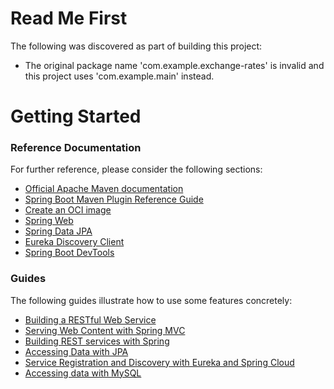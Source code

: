 # Read Me First
The following was discovered as part of building this project:

* The original package name 'com.example.exchange-rates' is invalid and this project uses 'com.example.main' instead.

# Getting Started

### Reference Documentation
For further reference, please consider the following sections:

* [Official Apache Maven documentation](https://maven.apache.org/guides/index.html)
* [Spring Boot Maven Plugin Reference Guide](https://docs.spring.io/spring-boot/docs/2.5.1/maven-plugin/reference/html/)
* [Create an OCI image](https://docs.spring.io/spring-boot/docs/2.5.1/maven-plugin/reference/html/#build-image)
* [Spring Web](https://docs.spring.io/spring-boot/docs/2.5.1/reference/htmlsingle/#boot-features-developing-web-applications)
* [Spring Data JPA](https://docs.spring.io/spring-boot/docs/2.5.1/reference/htmlsingle/#boot-features-jpa-and-spring-data)
* [Eureka Discovery Client](https://docs.spring.io/spring-cloud-netflix/docs/current/reference/html/#service-discovery-eureka-clients)
* [Spring Boot DevTools](https://docs.spring.io/spring-boot/docs/2.5.1/reference/htmlsingle/#using-boot-devtools)

### Guides
The following guides illustrate how to use some features concretely:

* [Building a RESTful Web Service](https://spring.io/guides/gs/rest-service/)
* [Serving Web Content with Spring MVC](https://spring.io/guides/gs/serving-web-content/)
* [Building REST services with Spring](https://spring.io/guides/tutorials/bookmarks/)
* [Accessing Data with JPA](https://spring.io/guides/gs/accessing-data-jpa/)
* [Service Registration and Discovery with Eureka and Spring Cloud](https://spring.io/guides/gs/service-registration-and-discovery/)
* [Accessing data with MySQL](https://spring.io/guides/gs/accessing-data-mysql/)

